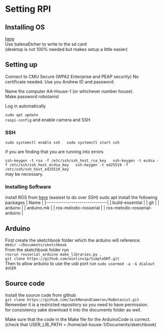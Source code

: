 # Setting RPI #

## Installing OS ##
[here](https://ubuntu-mate.org/download/)  
Use balenaEtcher to write to the sd card  
(desktop is not 100% needed but makes setup a little easier)


## Setting up ##

Connect to CMU Secure (WPA2 Enterprise and PEAP security) No certificate
needed. Use you Andrew ID and password. 

Name the computer AA-House-1 (or whichever number house).  
Make password robotanist

Log in automatically

`sudo apt update`  
`raspi-config` and enable camera and SSH

### SSH ###

`sudo systemctl enable ssh  
sudo systemctl start ssh`

if you are finding that you are running into errors

`ssh-keygen -t rsa -f /etc/ssh/ssh_host_rsa_key  
ssh-keygen -t ecdsa -f /etc/ssh/ssh_host_ecdsa_key  
ssh-keygen -t ed25519 -f /etc/ssh/ssh_host_ed25519_key`  
may be necessary.

### Installing Software ###
install ROS from [here](https://wiki.ros.org/melodic/Installation/Ubuntu)
(easiest to do over SSH)
sudo apt install the following packages
| Name                          |
|-------------------------------|
| build-essential               |
| git                           |
| arduino                       |
| arduino.mk                    |
| ros-melodic-rosserial         |
| ros-melodic-rosserial-arduino |

## Arduino ##
First create the sketchbook folder which the arduino will reference.  
`mkdir ~/Documents/sketchbook`  
From the sketchbook folder run  
`rosrun rosserial_arduino make_libraries.py .`  
`git clone https://github.com/winlinvip/SimpleDHT.git`  
Then to allow arduino to use the usb port run
`sudo usermod -a -G dialout $USER`  

## Source code ##
Install the source code from github  
`git clone https://github.com/JackMenandCameron/RoBotanist.git`  
Remember it is a restricted repository so you need to have permission.  
for consistency sake download it into the documents folder as well.

Make sure that the code in the Make file for the ArduinoCode is correct.
(check that USER\_LIB_PATH = /home/ad-house-1/Documents/sketchbook)





